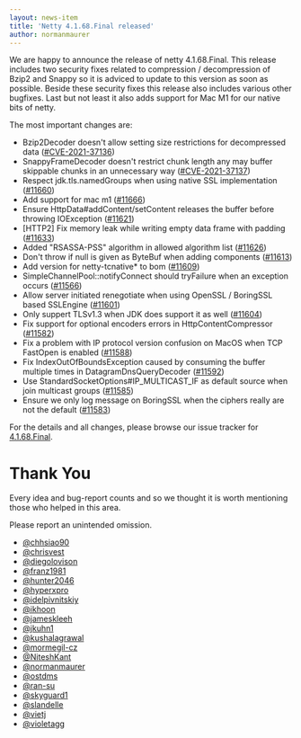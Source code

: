 ```yaml
---
layout: news-item
title: 'Netty 4.1.68.Final released'
author: normanmaurer
---
```


We are happy to announce the release of netty 4.1.68.Final. This release includes two security fixes related to compression / decompression of Bzip2 and Snappy so it is adviced to update to this version as soon as possible. Beside these security fixes this release also includes various other bugfixes. Last but not least it also adds support for Mac M1 for our native bits of netty.

The most important changes are:

* Bzip2Decoder doesn't allow setting size restrictions for decompressed data ([#CVE-2021-37136](https://github.com/netty/netty/security/advisories/GHSA-grg4-wf29-r9vv))
* SnappyFrameDecoder doesn't restrict chunk length any may buffer skippable chunks in an unnecessary way ([#CVE-2021-37137](https://github.com/netty/netty/security/advisories/GHSA-9vjp-v76f-g363))
* Respect jdk.tls.namedGroups when using native SSL implementation ([#11660](https://github.com/netty/netty/pull/11660))
* Add support for mac m1 ([#11666](https://github.com/netty/netty/pull/11666))
* Ensure HttpData#addContent/setContent releases the buffer before throwing IOException ([#11621](https://github.com/netty/netty/pull/11621))
* [HTTP2] Fix memory leak while writing empty data frame with padding ([#11633](https://github.com/netty/netty/pull/11633))
* Added "RSASSA-PSS" algorithm in allowed algorithm list ([#11626](https://github.com/netty/netty/pull/11626))
* Don't throw if null is given as ByteBuf when adding components ([#11613](https://github.com/netty/netty/pull/11613))
* Add version for netty-tcnative* to bom ([#11609](https://github.com/netty/netty/pull/11609))
* SimpleChannelPool::notifyConnect should tryFailure when an exception occurs ([#11566](https://github.com/netty/netty/pull/11566))
* Allow server initiated renegotiate when using OpenSSL / BoringSSL based SSLEngine ([#11601](https://github.com/netty/netty/pull/11601))
* Only suppert TLSv1.3 when JDK does support it as well ([#11604](https://github.com/netty/netty/pull/11604))
* Fix support for optional encoders errors in HttpContentCompressor ([#11582](https://github.com/netty/netty/pull/11582))
* Fix a problem with IP protocol version confusion on MacOS when TCP FastOpen is enabled ([#11588](https://github.com/netty/netty/pull/11588))
* Fix IndexOutOfBoundsException caused by consuming the buffer multiple times in DatagramDnsQueryDecoder ([#11592](https://github.com/netty/netty/pull/11592))
* Use StandardSocketOptions#IP_MULTICAST_IF as default source when join multicast groups ([#11585](https://github.com/netty/netty/pull/11585))
* Ensure we only log message on BoringSSL when the ciphers really are not the default ([#11583](https://github.com/netty/netty/pull/11583))

For the details and all changes, please browse our issue tracker for [4.1.68.Final](https://github.com/netty/netty/issues?page=1&q=is%3Aclosed+milestone%3A4.1.68.Final).

# Thank You

Every idea and bug-report counts and so we thought it is worth mentioning those who helped in this area.

Please report an unintended omission.


* [@chhsiao90](https://github.com/chhsiao90)
* [@chrisvest](https://github.com/chrisvest)
* [@diegolovison](https://github.com/diegolovison)
* [@franz1981](https://github.com/franz1981)
* [@hunter2046](https://github.com/hunter2046)
* [@hyperxpro](https://github.com/hyperxpro)
* [@idelpivnitskiy](https://github.com/idelpivnitskiy) 
* [@ikhoon](https://github.com/ikhoon) 
* [@jameskleeh](https://github.com/jameskleeh) 
* [@jkuhn1](https://github.com/jkuhn1) 
* [@kushalagrawal](https://github.com/kushalagrawal) 
* [@mormegil-cz](https://github.com/mormegil-cz)
* [@NiteshKant](https://github.com/NiteshKant)
* [@normanmaurer](https://github.com/normanmaurer)
* [@ostdms](https://github.com/ostdms)
* [@ran-su](https://github.com/ran-su)
* [@skyguard1](https://github.com/skyguard1)
* [@slandelle](https://github.com/slandelle)
* [@vietj](https://github.com/vietj)
* [@violetagg](https://github.com/violetagg)


  